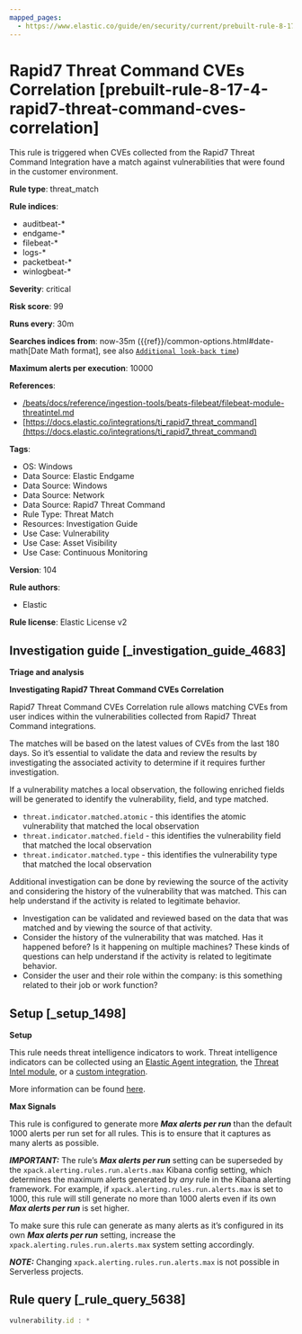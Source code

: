 ```yaml
---
mapped_pages:
  - https://www.elastic.co/guide/en/security/current/prebuilt-rule-8-17-4-rapid7-threat-command-cves-correlation.html
---
```


# Rapid7 Threat Command CVEs Correlation [prebuilt-rule-8-17-4-rapid7-threat-command-cves-correlation]

This rule is triggered when CVEs collected from the Rapid7 Threat Command Integration have a match against vulnerabilities that were found in the customer environment.

**Rule type**: threat_match

**Rule indices**:

* auditbeat-*
* endgame-*
* filebeat-*
* logs-*
* packetbeat-*
* winlogbeat-*

**Severity**: critical

**Risk score**: 99

**Runs every**: 30m

**Searches indices from**: now-35m ({{ref}}/common-options.html#date-math[Date Math format], see also [`Additional look-back time`](docs-content://solutions/security/detect-and-alert/create-detection-rule.md#rule-schedule))

**Maximum alerts per execution**: 10000

**References**:

* [/beats/docs/reference/ingestion-tools/beats-filebeat/filebeat-module-threatintel.md](beats://reference/filebeat/filebeat-module-threatintel.md)
* [https://docs.elastic.co/integrations/ti_rapid7_threat_command](https://docs.elastic.co/integrations/ti_rapid7_threat_command)

**Tags**:

* OS: Windows
* Data Source: Elastic Endgame
* Data Source: Windows
* Data Source: Network
* Data Source: Rapid7 Threat Command
* Rule Type: Threat Match
* Resources: Investigation Guide
* Use Case: Vulnerability
* Use Case: Asset Visibility
* Use Case: Continuous Monitoring

**Version**: 104

**Rule authors**:

* Elastic

**Rule license**: Elastic License v2

## Investigation guide [_investigation_guide_4683]

**Triage and analysis**

**Investigating Rapid7 Threat Command CVEs Correlation**

Rapid7 Threat Command CVEs Correlation rule allows matching CVEs from user indices within the vulnerabilities collected from Rapid7 Threat Command integrations.

The matches will be based on the latest values of CVEs from the last 180 days. So it’s essential to validate the data and review the results by investigating the associated activity to determine if it requires further investigation.

If a vulnerability matches a local observation, the following enriched fields will be generated to identify the vulnerability, field, and type matched.

* `threat.indicator.matched.atomic` - this identifies the atomic vulnerability that matched the local observation
* `threat.indicator.matched.field` - this identifies the vulnerability field that matched the local observation
* `threat.indicator.matched.type` - this identifies the vulnerability type that matched the local observation

Additional investigation can be done by reviewing the source of the activity and considering the history of the vulnerability that was matched. This can help understand if the activity is related to legitimate behavior.

* Investigation can be validated and reviewed based on the data that was matched and by viewing the source of that activity.
* Consider the history of the vulnerability that was matched. Has it happened before? Is it happening on multiple machines? These kinds of questions can help understand if the activity is related to legitimate behavior.
* Consider the user and their role within the company: is this something related to their job or work function?


## Setup [_setup_1498]

**Setup**

This rule needs threat intelligence indicators to work. Threat intelligence indicators can be collected using an [Elastic Agent integration](docs-content://solutions/security/get-started/enable-threat-intelligence-integrations.md#agent-ti-integration), the [Threat Intel module](docs-content://solutions/security/get-started/enable-threat-intelligence-integrations.md#ti-mod-integration), or a [custom integration](docs-content://solutions/security/get-started/enable-threat-intelligence-integrations.md#custom-ti-integration).

More information can be found [here](docs-content://solutions/security/get-started/enable-threat-intelligence-integrations.md).

**Max Signals**

This rule is configured to generate more ***Max alerts per run*** than the default 1000 alerts per run set for all rules. This is to ensure that it captures as many alerts as possible.

***IMPORTANT:*** The rule’s ***Max alerts per run*** setting can be superseded by the `xpack.alerting.rules.run.alerts.max` Kibana config setting, which determines the maximum alerts generated by *any* rule in the Kibana alerting framework. For example, if `xpack.alerting.rules.run.alerts.max` is set to 1000, this rule will still generate no more than 1000 alerts even if its own ***Max alerts per run*** is set higher.

To make sure this rule can generate as many alerts as it’s configured in its own ***Max alerts per run*** setting, increase the `xpack.alerting.rules.run.alerts.max` system setting accordingly.

***NOTE:*** Changing `xpack.alerting.rules.run.alerts.max` is not possible in Serverless projects.


## Rule query [_rule_query_5638]

```js
vulnerability.id : *
```


